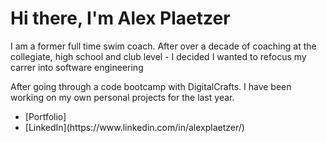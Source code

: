 ### <h1>Hi there, I'm Alex Plaetzer</h1>
 <p> I am a former full time swim coach. After over a decade of coaching at the collegiate, high school and club level - I decided I wanted to refocus my carrer into software engineering </p>
 
 <p> After going through a code bootcamp with DigitalCrafts. I have been working on my own personal projects for the last year. </p>
 
 <ul>
      <li>[Portfolio]<https://plaetzaw.github.io/></li>
      <li>[LinkedIn](https://www.linkedin.com/in/alexplaetzer/)</li>
 </ul>
<!--
**plaetzaw/plaetzaw** is a ✨ _special_ ✨ repository because its `README.md` (this file) appears on your GitHub profile.

Here are some ideas to get you started:

- 🔭 I’m currently working on ...
- 🌱 I’m currently learning ...
- 👯 I’m looking to collaborate on ...
- 🤔 I’m looking for help with ...
- 💬 Ask me about ...
- 📫 How to reach me: ...
- 😄 Pronouns: ...
- ⚡ Fun fact: ...
-->
